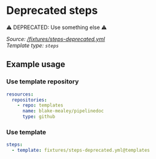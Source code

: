 <!-- this file was generated by pipelinedoc v0.0.0-development - do not modify directly -->

# Deprecated steps

⚠ DEPRECATED: Use something else ⚠

_Source: [/fixtures/steps-deprecated.yml](/fixtures/steps-deprecated.yml)_
<br/>
_Template type: `steps`_





## Example usage

### Use template repository

```yaml
resources:
  repositories:
    - repo: templates
      name: blake-mealey/pipelinedoc
      type: github
```


### Use template

```yaml
steps:
  - template: fixtures/steps-deprecated.yml@templates
```
